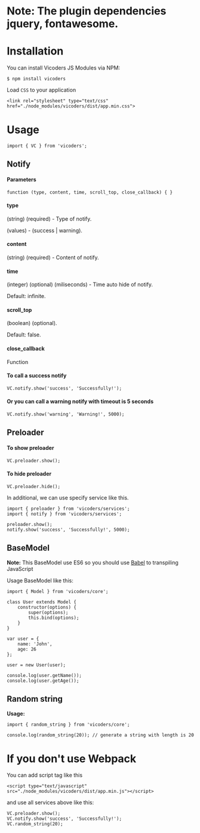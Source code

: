 # Note: The plugin dependencies jquery, fontawesome.

# Installation
You can install Vicoders JS Modules via NPM:
```
$ npm install vicoders
```

Load `CSS` to your application
```
<link rel="stylesheet" type="text/css" href="./node_modules/vicoders/dist/app.min.css">
```

# Usage
```
import { VC } from 'vicoders';
```

## Notify
#### Parameters
```
function (type, content, time, scroll_top, close_callback) { }
```

#### type
(string) (required) - Type of notify.

(values) - (success | warning).

#### content 
(string) (required) - Content of notify.

#### time
(integer) (optional) (miliseconds) - Time auto hide of notify. 

Default: infinite.

#### scroll_top
(boolean) (optional).

Default: false.

#### close_callback
Function

#### To call a success notify
```
VC.notify.show('success', 'Successfully!');
``` 

#### Or you can call a warning notify with timeout is 5 seconds
```
VC.notify.show('warning', 'Warning!', 5000);
```

## Preloader
#### To show preloader
```
VC.preloader.show();
``` 

#### To hide preloader
```
VC.preloader.hide();
```

In additional, we can use specify service like this.
```
import { preloader } from 'vicoders/services';
import { notify } from 'vicoders/services';

preloader.show();
notify.show('success', 'Successfully!', 5000);
```

## BaseModel

**Note:** This BaseModel use ES6 so you should use [Babel](https://github.com/babel/babel-loader) to transpiling JavaScript

Usage BaseModel like this:

```
import { Model } from 'vicoders/core';

class User extends Model {
	constructor(options) {
		super(options);
        this.bind(options);
	}
}

var user = {
	name: 'John',
	age: 26
};

user = new User(user);

console.log(user.getName());
console.log(user.getAge());
```

## Random string

**Usage:**

```
import { random_string } from 'vicoders/core';

console.log(random_string(20)); // generate a string with length is 20
```

# If you don't use Webpack

You can add script tag like this
```
<script type="text/javascript" src="./node_modules/vicoders/dist/app.min.js"></script>
```

and use all services above like this:
```
VC.preloader.show();
VC.notify.show('success', 'Successfully!');
VC.random_string(20);
```